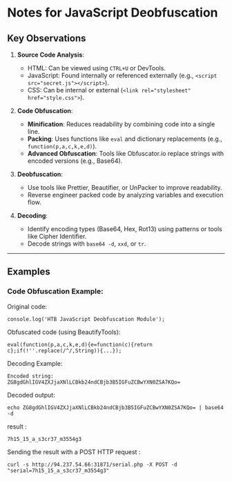 # Notes for JavaScript Deobfuscation

## Key Observations
1. **Source Code Analysis**:
   - HTML: Can be viewed using `CTRL+U` or DevTools.
   - JavaScript: Found internally or referenced externally (e.g., `<script src="secret.js"></script>`).
   - CSS: Can be internal or external (`<link rel="stylesheet" href="style.css">`).

2. **Code Obfuscation**:
   - **Minification**: Reduces readability by combining code into a single line.
   - **Packing**: Uses functions like `eval` and dictionary replacements (e.g., `function(p,a,c,k,e,d)`).
   - **Advanced Obfuscation**: Tools like Obfuscator.io replace strings with encoded versions (e.g., Base64).

3. **Deobfuscation**:
   - Use tools like Prettier, Beautifier, or UnPacker to improve readability.
   - Reverse engineer packed code by analyzing variables and execution flow.

4. **Decoding**:
   - Identify encoding types (Base64, Hex, Rot13) using patterns or tools like Cipher Identifier.
   - Decode strings with `base64 -d`, `xxd`, or `tr`.

---

## Examples
### **Code Obfuscation Example**:
Original code:
```
console.log('HTB JavaScript Deobfuscation Module');
```

Obfuscated code (using BeautifyTools):
```
eval(function(p,a,c,k,e,d){e=function(c){return c};if(!''.replace(/^/,String)){...});
```

Decoding Example:
```
Encoded string:
ZG8gdGhlIGV4ZXJjaXNlLCBkb24ndCBjb3B5IGFuZCBwYXN0ZSA7KQo=
```

Decoded output:
```
echo ZG8gdGhlIGV4ZXJjaXNlLCBkb24ndCBjb3B5IGFuZCBwYXN0ZSA7KQo= | base64 -d
```
result : 
```
7h15_15_a_s3cr37_m3554g3
```
Sending the result with a POST HTTP request : 
```
curl -s http://94.237.54.66:31871/serial.php -X POST -d "serial=7h15_15_a_s3cr37_m3554g3"
```
